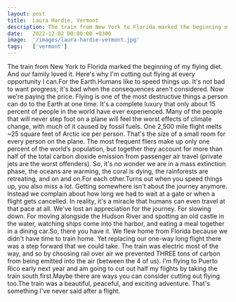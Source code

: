 ```yaml
---
layout: post
title:  Laura Hardie, Vermont
description: The train from New York to Florida marked the beginning of my flying diet. And our family loved it. Here's why I'm cutting out flying at every opportu...
date:   2022-12-02 00:00:00 +0300
image:  '/images/laura-hardie-vermont.jpg'
tags:   ['vermont']
---
```

The train from New York to Florida marked the beginning of my flying diet. And our family loved it. Here's why I'm cutting out flying at every opportunity I can.For the Earth.Humans like to speed things up. It's not bad to want progress; it's bad when the consequences aren't considered. Now we're paying the price. Flying is one of the most destructive things a person can do to the Earth at one time. It's a complete luxury that only about 15 percent of people in the world have ever experienced. Many of the people that will never step foot on a plane will feel the worst effects of climate change, with much of it caused by fossil fuels. One 2,500 mile flight melts ~25 square feet of Arctic ice per person. That's the size of a small room for every person on the plane. The most frequent fliers make up only one percent of the world’s population, but together they account for more than half of the total carbon dioxide emission from passenger air travel (private jets are the worst offenders). So, it's no wonder we are in a mass extinction phase, the oceans are warming, the coral is dying, the rainforests are retreating, and on and on.For each other.Turns out when you speed things up, you also miss a lot. Getting somewhere isn't about the journey anymore. Instead we complain about how long we had to wait at a gate or when a flight gets cancelled. In reality, it's a miracle that humans can even travel at that pace at all. We've lost an appreciation for the journey. For slowing down. For moving alongside the Hudson River and spotting an old castle in the water, watching ships come into the harbor, and eating a meal together in a dining car.So, there you have it. We flew home from Florida because we didn't have time to train home. Yet replacing our one-way long flight there was a step forward that we could take. The train was electric most of the way, and so by choosing rail over air we prevented THREE tons of carbon from being emitted into the air (between the 4 of us). I'm flying to Puerto Rico early next year and am going to cut out half my flights by taking the train south first.Maybe there are ways you can consider cutting out flying too.The train was a beautiful, peaceful, and exciting adventure. That's something I've never said after a flight.

